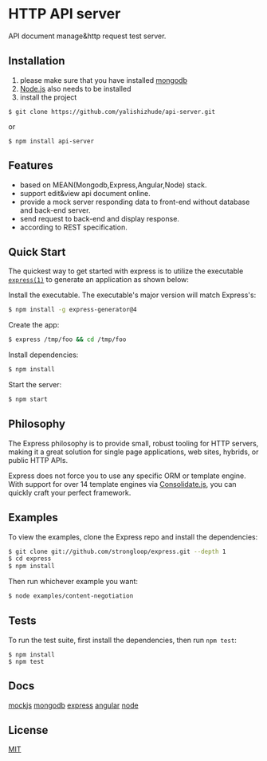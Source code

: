 # HTTP API server

API document manage&http request test server.

## Installation

1. please make sure that you have installed [mongodb](https://www.mongodb.org/)
2. [Node.js](https://nodejs.org) also needs to be installed
3. install the project
```
$ git clone https://github.com/yalishizhude/api-server.git
```
or
```
$ npm install api-server
```

## Features
* based on MEAN(Mongodb,Express,Angular,Node) stack.
* support edit&view api document online.
* provide a mock server responding data to front-end without database and back-end server. 
* send request to back-end and display response.
* according to REST specification.

## Quick Start

  The quickest way to get started with express is to utilize the executable [`express(1)`](https://github.com/expressjs/generator) to generate an application as shown below:

  Install the executable. The executable's major version will match Express's:

```bash
$ npm install -g express-generator@4
```

  Create the app:

```bash
$ express /tmp/foo && cd /tmp/foo
```

  Install dependencies:

```bash
$ npm install
```

  Start the server:

```bash
$ npm start
```

## Philosophy

  The Express philosophy is to provide small, robust tooling for HTTP servers, making
  it a great solution for single page applications, web sites, hybrids, or public
  HTTP APIs.

  Express does not force you to use any specific ORM or template engine. With support for over
  14 template engines via [Consolidate.js](https://github.com/tj/consolidate.js),
  you can quickly craft your perfect framework.

## Examples

  To view the examples, clone the Express repo and install the dependencies:

```bash
$ git clone git://github.com/strongloop/express.git --depth 1
$ cd express
$ npm install
```

  Then run whichever example you want:

```bash
$ node examples/content-negotiation
```

## Tests

  To run the test suite, first install the dependencies, then run `npm test`:

```
$ npm install
$ npm test
```

## Docs
[mockjs](http://mockjs.com/)
[mongodb](https://www.mongodb.org/)
[express](http://expressjs.com/)
[angular](http://docs.angularjs.cn/guide)
[node](https://nodejs.org)

## License

  [MIT](LICENSE)
